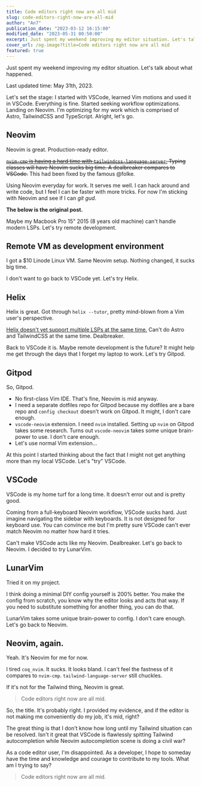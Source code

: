 ```yaml
---
title: Code editors right now are all mid
slug: code-editors-right-now-are-all-mid
author: "An7"
publication_date: "2023-03-12 16:15:00"
modified_date: "2023-05-31 00:50:00"
excerpt: Just spent my weekend improving my editor situation. Let's talk about what happened.
cover_url: /og-image?title=Code editors right now are all mid
featured: true
---
```


Just spent my weekend improving my editor situation. Let's talk about what
happened.

Last updated time: May 31th, 2023.

Let's set the stage: I started with VSCode, learned Vim motions and used it in
VSCode. Everything is fine. Started seeking workflow optimizations. Landing on
Neovim. I'm optimizing for my work which is comprised of Astro, TailwindCSS and
TypeScript. Alright, let's go.

## Neovim

Neovim is great. Production-ready editor.

~~[`nvim-cmp` is having a hard time with
`tailwindcss-language-server`.](https://github.com/hrsh7th/nvim-cmp/issues/1009)
Typing classes will have Neovim sucks big time. A dealbreaker compares to
VSCode.~~ This had been fixed by the famous @folke.

Using Neovim everyday for work. It serves me well. I can hack around and write
code, but I feel I can be faster with more tricks. For now I'm sticking with
Neovim and see if I can _git gud_.

**The below is the original post.**

Maybe my Macbook Pro 15" 2015 (8 years old machine) can't handle modern LSPs.
Let's try remote development.

## Remote VM as development environment

I got a $10 Linode Linux VM. Same Neovim setup. Nothing changed, it sucks big
time.

I don't want to go back to VSCode yet. Let's try Helix.

## Helix

Helix is great. Got through `helix --tutor`, pretty mind-blown from a Vim user's
perspective.

[Helix doesn't yet support multiple LSPs at the same
time.](https://github.com/helix-editor/helix/pull/2507) Can't do Astro and
TailwindCSS at the same time. Dealbreaker.

Back to VSCode it is. Maybe remote development is the future? It might help me
get through the days that I forget my laptop to work. Let's try Gitpod.

## Gitpod

So, Gitpod.

- No first-class Vim IDE. That's fine, Neovim is mid anyway.
- I need a separate dotfiles repo for Gitpod because my dotfiles are a bare repo
  and `config checkout` doesn't work on Gitpod. It might, I don't care enough.
- `vscode-neovim` extension. I need `nvim` installed. Setting up `nvim` on
  Gitpod takes some research. Turns out `vscode-neovim` takes some unique
  brain-power to use. I don't care enough.
- Let's use normal Vim extension...

At this point I started thinking about the fact that I might not get anything
more than my local VSCode. Let's "try" VSCode.

## VSCode

VSCode is my home turf for a long time. It doesn't error out and is pretty good.

Coming from a full-keyboard Neovim workflow, VSCode sucks hard. Just imagine
navigating the sidebar with keyboards. It is not designed for keyboard use. You
can convince me but I'm pretty sure VSCode can't ever match Neovim no matter how
hard it tries.

Can't make VSCode acts like my Neovim. Dealbreaker. Let's go back to Neovim. I
decided to try LunarVim.

## LunarVim

Tried it on my project.

I think doing a minimal DIY config yourself is 200% better. You make the config
from scratch, you know why the editor looks and acts that way. If you need to
substitute something for another thing, you can do that.

LunarVim takes some unique brain-power to config. I don't care enough. Let's go
back to Neovim.

## Neovim, again.

Yeah. It's Neovim for me for now.

I tired `coq_nvim`. It sucks. It looks bland. I can't feel the fastness of it
compares to `nvim-cmp`. `tailwind-language-server` still chuckles.

If it's not for the Tailwind thing, Neovim is great.

> Code editors right now are all mid.

So, the title. It's probably right. I provided my evidence, and if the editor is
not making me conveniently do my job, it's mid, right?

The great thing is that I don't know how long until my Tailwind situation can be
resolved. Isn't it great that VSCode is flawlessly spitting Tailwind
autocompletion while Neovim autocompletion scene is doing a civil war?

As a code editor user, I'm disappointed. As a developer, I hope to someday have
the time and knowledge and courage to contribute to my tools. What am I trying
to say?

> Code editors right now are all mid.
